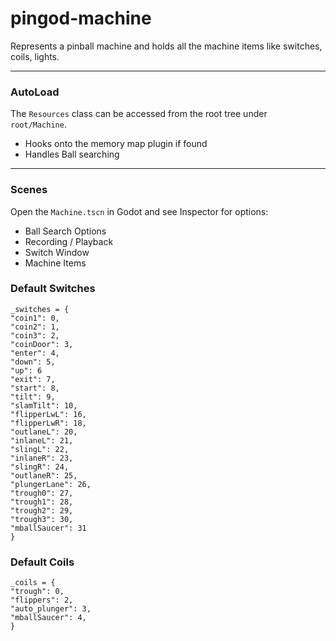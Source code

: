 # pingod-machine

Represents a pinball machine and holds all the machine items like switches, coils, lights.

---
### AutoLoad
The `Resources` class can be accessed from the root tree under `root/Machine`.

- Hooks onto the memory map plugin if found
- Handles Ball searching

---
### Scenes
Open the `Machine.tscn` in Godot and see Inspector for options:
- Ball Search Options
- Recording / Playback
- Switch Window
- Machine Items

### Default Switches
```
_switches = {
"coin1": 0,
"coin2": 1,
"coin3": 2,
"coinDoor": 3,
"enter": 4,
"down": 5,
"up": 6
"exit": 7,
"start": 8,
"tilt": 9,
"slamTilt": 10,
"flipperLwL": 16,
"flipperLwR": 18,
"outlaneL": 20,
"inlaneL": 21,
"slingL": 22,
"inlaneR": 23,
"slingR": 24,
"outlaneR": 25,
"plungerLane": 26,
"trough0": 27,
"trough1": 28,
"trough2": 29,
"trough3": 30,
"mballSaucer": 31
}
```

### Default Coils
```
_coils = {
"trough": 0,
"flippers": 2,
"auto_plunger": 3,
"mballSaucer": 4,
}
```

